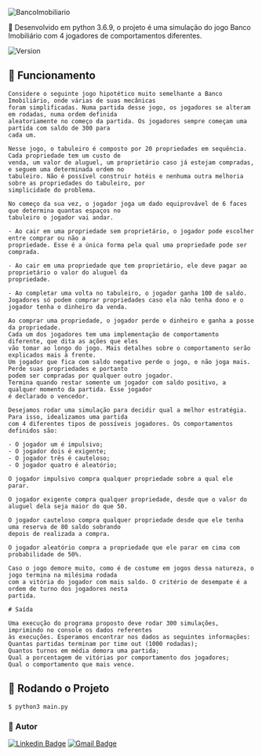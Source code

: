 ![BancoImobiliario](https://img.shields.io/static/v1?label=GAME&message=Banco%20Imobili%C3%A1rio&color=4169e1&style=for-the-badge&logo=python)

🚀 Desenvolvido em python 3.6.9, o projeto é uma simulação do jogo Banco Imobiliário com 4 jogadores de comportamentos diferentes.

![Version](https://img.shields.io/static/v1?label=version&message=1.0&color=success&style=flat)


## 🎲 Funcionamento

    Considere o seguinte jogo hipotético muito semelhante a Banco Imobiliário, onde várias de suas mecânicas
    foram simplificadas. Numa partida desse jogo, os jogadores se alteram em rodadas, numa ordem definida
    aleatoriamente no começo da partida. Os jogadores sempre começam uma partida com saldo de 300 para
    cada um.

    Nesse jogo, o tabuleiro é composto por 20 propriedades em sequência. Cada propriedade tem um custo de
    venda, um valor de aluguel, um proprietário caso já estejam compradas, e seguem uma determinada ordem no
    tabuleiro. Não é possível construir hotéis e nenhuma outra melhoria sobre as propriedades do tabuleiro, por
    simplicidade do problema.

    No começo da sua vez, o jogador joga um dado equiprovável de 6 faces que determina quantas espaços no
    tabuleiro o jogador vai andar.

    - Ao cair em uma propriedade sem proprietário, o jogador pode escolher entre comprar ou não a
    propriedade. Esse é a única forma pela qual uma propriedade pode ser comprada.
    
    - Ao cair em uma propriedade que tem proprietário, ele deve pagar ao proprietário o valor do aluguel da
    propriedade.

    - Ao completar uma volta no tabuleiro, o jogador ganha 100 de saldo.
    Jogadores só podem comprar propriedades caso ela não tenha dono e o jogador tenha o dinheiro da venda.
    
    Ao comprar uma propriedade, o jogador perde o dinheiro e ganha a posse da propriedade.
    Cada um dos jogadores tem uma implementação de comportamento diferente, que dita as ações que eles
    vão tomar ao longo do jogo. Mais detalhes sobre o comportamento serão explicados mais à frente.
    Um jogador que fica com saldo negativo perde o jogo, e não joga mais. Perde suas propriedades e portanto
    podem ser compradas por qualquer outro jogador.
    Termina quando restar somente um jogador com saldo positivo, a qualquer momento da partida. Esse jogador
    é declarado o vencedor.

    Desejamos rodar uma simulação para decidir qual a melhor estratégia. Para isso, idealizamos uma partida
    com 4 diferentes tipos de possíveis jogadores. Os comportamentos definidos são:
    
    - O jogador um é impulsivo;
    - O jogador dois é exigente;
    - O jogador três é cauteloso;
    - O jogador quatro é aleatório;
    
    O jogador impulsivo compra qualquer propriedade sobre a qual ele parar.
    
    O jogador exigente compra qualquer propriedade, desde que o valor do aluguel dela seja maior do que 50.
    
    O jogador cauteloso compra qualquer propriedade desde que ele tenha uma reserva de 80 saldo sobrando
    depois de realizada a compra.
    
    O jogador aleatório compra a propriedade que ele parar em cima com probabilidade de 50%.
    
    Caso o jogo demore muito, como é de costume em jogos dessa natureza, o jogo termina na milésima rodada
    com a vitória do jogador com mais saldo. O critério de desempate é a ordem de turno dos jogadores nesta
    partida.
    
    # Saída
    
    Uma execução do programa proposto deve rodar 300 simulações, imprimindo no console os dados referentes
    às execuções. Esperamos encontrar nos dados as seguintes informações:
    Quantas partidas terminam por time out (1000 rodadas);
    Quantos turnos em média demora uma partida;
    Qual a porcentagem de vitórias por comportamento dos jogadores;
    Qual o comportamento que mais vence.


## 🎲 Rodando o Projeto
```$ python3 main.py```


### 🚀 Autor

[![Linkedin Badge](https://img.shields.io/badge/-Ailton%20Vieira-blue?style=flat-square&logo=Linkedin&logoColor=white&link=https://www.linkedin.com/in/ailtonsv/)](https://www.linkedin.com/in/ailtonsv/) 
[![Gmail Badge](https://img.shields.io/badge/-ailtonvieira.sp@gmail.com-c14438?style=flat-square&logo=Gmail&logoColor=white&link=mailto:ailtonvieira.sp@gmail.com)](mailto:ailtonvieira.sp@gmail.com)